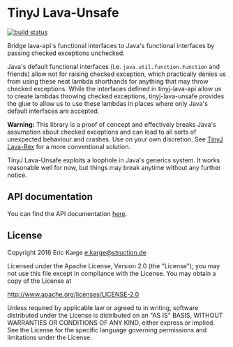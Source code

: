 
# TinyJ Lava-Unsafe
[![build status](https://travis-ci.org/tinyj/tinyj-lava-unsafe.svg?branch=master)](https://travis-ci.org/tinyj/tinyj-lava-unsafe)

Bridge lava-api's functional interfaces to Java's functional interfaces by
passing checked exceptions unchecked.

Java's default functional interfaces (i.e. `java.util.function.Function` and
friends) allow not for raising checked exception, which practically denies us
from using these neat lambda shorthands for anything that may throw checked
exceptions. While the interfaces defined in tinyj-lava-api allow us to create
lambdas throwing checked exceptions, tinyj-lava-unsafe provides the glue to allow
us to use these lambdas in places where only Java's default interfaces are
accepted.

**Warning:** This library is a proof of concept and effectively breaks Java's
assumption about checked exceptions and can lead to all sorts of unexpected
behaviour and crashes. Use on your own discretion. See [TinyJ Lava-Rex](
https://github.com/tinyj/tinyj-lava-unsafe) for a more conventional solution.

TinyJ Lava-Unsafe exploits a loophole in Java's generics system. It works
reasonable well for now, but things may break anytime without any further
notice.


## API documentation

You can find the API documentation [here](APIdoc.md).


## License

Copyright 2016 Eric Karge <e.karge@struction.de>

Licensed under the Apache License, Version 2.0 (the "License");
you may not use this file except in compliance with the License.
You may obtain a copy of the License at

  http://www.apache.org/licenses/LICENSE-2.0

Unless required by applicable law or agreed to in writing, software
distributed under the License is distributed on an "AS IS" BASIS,
WITHOUT WARRANTIES OR CONDITIONS OF ANY KIND, either express or implied.
See the License for the specific language governing permissions and
limitations under the License.
